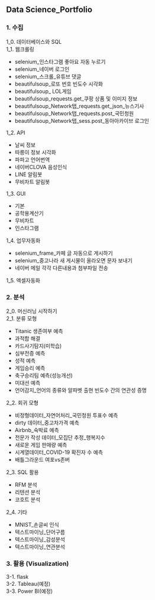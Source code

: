 ## Data Science_Portfolio
### 1. 수집
1_0. 데이터베이스와 SQL  
1_1. 웹크롤링  
* selenium_인스타그램 좋아요 자동 누르기  
* selenium_네이버 로그인
* selenium_스크롤_유튜브 댓글  
* beautifulsoup_로또 번호 빈도수 시각화  
* beautifulsoup_ LOL게임  
* beautifulsoup_requests.get_쿠팡 상품 및 이미지 정보    
* beautifulsoup_Network탭_requests.get_json_뉴스기사  
* beautifulsoup_Network탭_requests.post_국민청원  
* beautifulsoup_Network탭_sess.post_동아아카이브 로그인   

1_2. API  
* 날씨 정보  
* 따릉이 정보 시각화  
* 파파고 언어번역  
* 네이버CLOVA 음성인식  
* LINE 알림봇  
* 무비차트 알림봇  

1_3. GUI  
* 기본  
* 공학용계산기  
* 무비차트  
* 인스타그램  

1_4. 업무자동화  
* selenium_frame_카페 글 자동으로 게시하기  
* selenium_중고나라 새 게시물이 올라오면 문자 보내기  
* 네이버 메일 각각 다른내용과 첨부파일 전송  

1_5. 엑셀자동화  

### 2. 분석
2_0. 머신러닝 시작하기  
2_1. 분류 모형  
* Titanic 생존여부 예측  
* 과적합 해결  
* 카드사기탐지(미학습)  
* 심부전증 예측  
* 성적 예측  
* 게임승리 예측  
* 축구승리팀 예측(성능개선)  
* 미대선 예측  
* 언어감지_언어의 종류와 알파벳 출현 빈도수 간의 연관성 증명  

2_2. 회귀 모형  
* 비정형데이터_자연어처리_국민청원 투표수 예측  
* dirty 데이터_중고차가격 예측  
* Airbnb_숙박료 예측  
* 전문가 작성 데이터_모집단 추정_행복지수  
* 새로운 게임 판매량 예측  
* 시계열데이터_COVID-19 확진자 수 예측  
* 배틀그라운드 여포vs존버  

2_3. SQL 활용   
* RFM 분석  
* 리텐션 분석  
* 코호트 분석  

2_4. 기타  
* MNIST_손글씨 인식  
* 텍스트마이닝_단어구름  
* 텍스트마이닝_감성분석  
* 텍스트마이닝_연관분석  

### 3. 활용 (Visualization)
3-1. flask  
3-2. Tableau(예정)  
3-3. Power BI(예정)  
